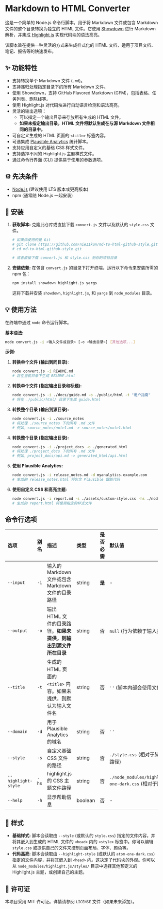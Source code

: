 
# Markdown to HTML Converter

这是一个简单的 Node.js 命令行脚本，用于将 Markdown 文件或包含 Markdown 文件的整个目录转换为独立的 HTML 文件。它使用 [Showdown](https://github.com/showdownjs/showdown) 进行 Markdown 解析，并集成 [Highlight.js](https://highlightjs.org/) 实现代码块的语法高亮。

该脚本旨在提供一种灵活的方式来生成样式化的 HTML 文档，适用于项目文档、笔记、报告等的快速发布。

## ✨ 功能特性

* 支持转换单个 Markdown 文件 (`.md`)。
* 支持递归处理指定目录下的所有 Markdown 文件。
* 使用 Showdown，支持 GitHub Flavored Markdown (GFM)，包括表格、任务列表、删除线等。
* 使用 Highlight.js 对代码块进行自动语言检测和语法高亮。
* 灵活的输出选项：
    * 可以指定一个输出目录来存放所有生成的 HTML 文件。
    * **如果未指定输出目录，HTML 文件将默认生成在与源 Markdown 文件相同的目录中。**
* 可自定义生成的 HTML 页面的 `<title>` 标签内容。
* 可选集成 [Plausible Analytics](https://plausible.io/) 统计脚本。
* 支持应用自定义的基础 CSS 样式文件。
* 支持选择不同的 Highlight.js 主题样式文件。
* 通过命令行界面 (CLI) 提供易于使用的参数选项。

## ⚙️ 先决条件

* [Node.js](https://nodejs.org/) (建议使用 LTS 版本或更高版本)
* npm (通常随 Node.js 一起安装)

## 🚀 安装

1.  **获取脚本:** 克隆此仓库或直接下载 `convert.js` 文件以及默认的 `style.css` 文件。
    ```bash
    # 如果你使用的是 Git
    # git clone https://github.com/nie11kun/md-to-html-github-style.git
    # cd md-to-html-github-style.git

    # 或者直接下载 convert.js 和 style.css 到你的项目目录
    ```
2.  **安装依赖:** 在包含 `convert.js` 的目录下打开终端，运行以下命令来安装所需的 npm 包：
    ```bash
    npm install showdown highlight.js yargs
    ```
    这将下载并安装 `showdown`, `highlight.js`, 和 `yargs` 到 `node_modules` 目录。

## 💡 使用方法

在终端中通过 `node` 命令运行脚本。

**基本语法:**

```bash
node convert.js -i <输入文件或目录> [-o <输出目录>] [其他选项...]
```

**示例:**

1.  **转换单个文件 (输出到同目录):**
    ```bash
    node convert.js -i README.md
    # 将在当前目录下生成 README.html
    ```

2.  **转换单个文件 (指定输出目录和标题):**
    ```bash
    node convert.js -i ./docs/guide.md -o ./public/html -t "用户指南"
    # 将在 ./public/html/ 目录下生成 guide.html
    ```

3.  **转换整个目录 (输出到源目录):**
    ```bash
    node convert.js -i ./source_notes
    # 将处理 ./source_notes 下的所有 .md 文件
    # 例如，source_notes/note1.md -> source_notes/note1.html
    ```

4.  **转换整个目录 (指定输出目录):**
    ```bash
    node convert.js -i ./project_docs -o ./generated_html
    # 将处理 ./project_docs 下的所有 .md 文件
    # 例如，project_docs/api.md -> generated_html/api.html
    ```

5.  **使用 Plausible Analytics:**
    ```bash
    node convert.js -i release_notes.md -d myanalytics.example.com
    # 生成的 release_notes.html 将包含 Plausible 跟踪代码
    ```

6.  **使用自定义 CSS 和高亮主题:**
    ```bash
    node convert.js -i report.md -s ./assets/custom-style.css -hs ./node_modules/highlight.js/styles/github-dark.css
    # 生成的 report.html 将使用指定的样式文件
    ```

## 命令行选项

| 选项                 | 别名 | 描述                                                                 | 类型    | 是否必需 | 默认值                                                                  |
| :------------------- | :--- | :------------------------------------------------------------------- | :------ | :------- | :---------------------------------------------------------------------- |
| `--input`            | `-i` | 输入的 Markdown 文件或包含 Markdown 文件的目录路径                   | string  | **是** | -                                                                       |
| `--output`           | `-o` | 输出 HTML 文件的目录路径。**如果未提供，则输出到源文件所在目录** | string  | 否       | `null` (行为依赖于输入类型)                                             |
| `--title`            | `-t` | 生成的 HTML 页面的 `<title>` 内容。如果未提供，则默认为输入文件名    | string  | 否       | `''` (脚本内部会使用文件名)                                               |
| `--domain`           | `-d` | 用于 Plausible Analytics 的域名                                       | string  | 否       | `''`                                                                    |
| `--style`            | `-s` | 自定义基础 CSS 文件的路径                                            | string  | 否       | `./style.css` (相对于脚本运行目录或使用绝对路径)                          |
| `--highlight-style`  | `-hs`| highlight.js 的 CSS 主题文件路径                                     | string  | 否       | `./node_modules/highlight.js/styles/atom-one-dark.css` (相对于脚本目录) |
| `--help`             | `-h` | 显示帮助信息                                                         | boolean | 否       | -                                                                       |

## 🎨 样式

* **基础样式:** 脚本会读取由 `--style` (或默认的 `style.css`) 指定的文件内容，并将其嵌入到生成的 HTML 文件的 `<head>` 内的 `<style>` 标签中。你可以编辑 `style.css` 或提供自己的文件来控制页面布局、字体、颜色等。
* **代码高亮:** 脚本会读取由 `--highlight-style` (或默认的 `atom-one-dark.css`) 指定的文件内容，并将其嵌入到 `<head>` 内。这决定了代码块的外观。你可以从 `node_modules/highlight.js/styles/` 目录中选择其他预定义的 Highlight.js 主题，或创建自己的主题。

## 📄 许可证

本项目采用 MIT 许可证。详情请参阅 `LICENSE` 文件（如果未来添加）。
